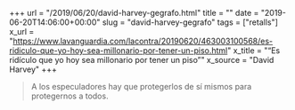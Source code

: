 +++
url = "/2019/06/20/david-harvey-gegrafo.html"
title = ""
date = "2019-06-20T14:06:00+00:00"
slug = "david-harvey-gegrafo"
tags = ["retalls"]
x_url = "https://www.lavanguardia.com/lacontra/20190620/463003100568/es-ridiculo-que-yo-hoy-sea-millonario-por-tener-un-piso.html"
x_title = "“Es ridículo que yo hoy sea millonario por tener un piso”"
x_source = "David Harvey"
+++


> A los especuladores hay que protegerlos de sí mismos para protegernos a todos.
